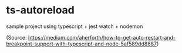 # ts-autoreload
sample project using typescript + jest watch + nodemon 

(Source: https://medium.com/aherforth/how-to-get-auto-restart-and-breakpoint-support-with-typescript-and-node-5af589dd8687)
